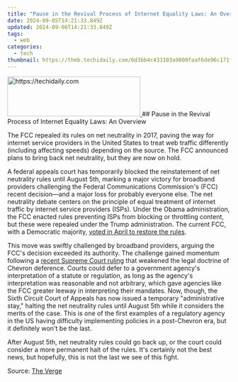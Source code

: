 ```yaml
---
title: "Pause in the Revival Process of Internet Equality Laws: An Overview"
date: 2024-09-05T14:21:33.849Z
updated: 2024-09-06T14:21:33.849Z
tags:
  - web
categories:
  - tech
thumbnail: https://thmb.techidaily.com/6d3bb4c433103a9800faaf6de96c171f6d26a01b47da5a3ba04abf6fa06e5e49.jpeg
---
```


<!-- affiliate ads begin -->
<a href="https://aligracehair.sjv.io/c/5597632/2115946/19272" target="_top" id="2115946">
  <img src="//a.impactradius-go.com/display-ad/19272-2115946" border="0" alt="https://techidaily.com" width="300" height="90"/>
</a>
<img height="0" width="0" src="https://aligracehair.sjv.io/i/5597632/2115946/19272" style="position:absolute;visibility:hidden;" border="0" />
<!-- affiliate ads end -->
## Pause in the Revival Process of Internet Equality Laws: An Overview

The FCC repealed its rules on net neutrality in 2017, paving the way for internet service providers in the United States to treat web traffic differently (including affecting speeds) depending on the source. The FCC announced plans to bring back net neutrality, but they are now on hold.

 A federal appeals court has temporarily blocked the reinstatement of net neutrality rules until August 5th, marking a major victory for broadband providers challenging the Federal Communications Commission's (FCC) recent decision—and a major loss for probably everyone else. The net neutrality debate centers on the principle of equal treatment of internet traffic by internet service providers (ISPs). Under the Obama administration, the FCC enacted rules preventing ISPs from blocking or throttling content, but these were repealed under the Trump administration. The current FCC, with a Democratic majority, [voted in April to restore the rules](https://screen-mirror.techidaily.com/in-2024-top-10-airplay-apps-in-xiaomi-redmi-12-for-streaming-drfone-by-drfone-android/).

 This move was swiftly challenged by broadband providers, arguing the FCC's decision exceeded its authority. The challenge gained momentum following a [recent Supreme Court ruling](https://www.scotusblog.com/2024/06/supreme-court-strikes-down-chevron-curtailing-power-of-federal-agencies/) that weakened the legal doctrine of Chevron deference. Courts could defer to a government agency's interpretation of a statute or regulation, as long as the agency's interpretation was reasonable and not arbitrary, which gave agencies like the FCC greater leeway in interpreting their mandates. Now, though, the Sixth Circuit Court of Appeals has now issued a temporary "administrative stay," halting the net neutrality rules until August 5th while it considers the merits of the case. This is one of the first examples of a regulatory agency in the US having difficulty implementing policies in a post-Chevron era, but it definitely won't be the last.

 After August 5th, net neutrality rules could go back up, or the court could consider a more permanent halt of the rules. It's certainly not the best news, but hopefully, this is not the last we see of this fight.

 Source: [The Verge](https://www.theverge.com/2024/7/15/24199126/net-neutrality-rules-temporarily-halted-sixth-circuit)

<ins class="adsbygoogle"
     style="display:block"
     data-ad-format="autorelaxed"
     data-ad-client="ca-pub-7571918770474297"
     data-ad-slot="1223367746"></ins>



<ins class="adsbygoogle"
     style="display:block"
     data-ad-client="ca-pub-7571918770474297"
     data-ad-slot="8358498916"
     data-ad-format="auto"
     data-full-width-responsive="true"></ins>


